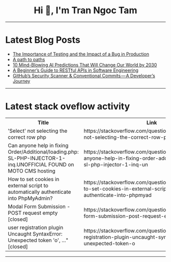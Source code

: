 <h1 align="center">Hi 👋, I'm Tran Ngoc Tam</h1>

---

# Latest Blog Posts 
<!-- BLOG-POST-LIST:START -->
- [The Importance of Testing and the Impact of a Bug in Production](https://dev.to/techelopment/the-importance-of-testing-and-the-impact-of-a-bug-in-production-5cb3)
- [A path to paths](https://dev.to/lizmat/a-path-to-paths-21b5)
- [10 Mind-Blowing AI Predictions That Will Change Our World by 2030](https://dev.to/bhanu_srivastav/10-mind-blowing-ai-predictions-that-will-change-our-world-by-2030-2lj1)
- [A Beginner’s Guide to RESTful APIs in Software Engineering](https://dev.to/anaiscoding/a-beginners-guide-to-restful-apis-in-software-engineering-3ofp)
- [GitHub’s Security Scanner &amp; Conventional Commits — A Developer’s Journey](https://dev.to/jesse_chong_3bcc276c4f950/githubs-security-scanner-conventional-commits-a-developers-journey-1p3e)
<!-- BLOG-POST-LIST:END -->

---

# Latest stack oveflow activity
<table>
  <tr><th>Title</th><th>Link</th></tr>
  <!-- STACKOVERFLOW:START --><tr><td>&#39;Select&#39; not selecting the correct row php</td><td>https://stackoverflow.com/questions/79178537/select-not-selecting-the-correct-row-php</td></tr><tr><td>Can anyone help in fixing Order/Additional/loading.php: SL-PHP-INJECTOR-1-inq.UNOFFICIAL FOUND on MOTO CMS hosting</td><td>https://stackoverflow.com/questions/79178490/can-anyone-help-in-fixing-order-additional-loading-php-sl-php-injector-1-inq-un</td></tr><tr><td>How to set cookies in external script to automatically authenticate into PhpMyAdmin?</td><td>https://stackoverflow.com/questions/79178474/how-to-set-cookies-in-external-script-to-automatically-authenticate-into-phpmyad</td></tr><tr><td>Modal Form Submission - POST request empty [closed]</td><td>https://stackoverflow.com/questions/79178316/modal-form-submission-post-request-empty</td></tr><tr><td>user registration plugin Uncaught SyntaxError: Unexpected token &#39;o&#39;, ...&quot; [closed]</td><td>https://stackoverflow.com/questions/79178209/user-registration-plugin-uncaught-syntaxerror-unexpected-token-o</td></tr><!-- STACKOVERFLOW:END -->
</table>

---


